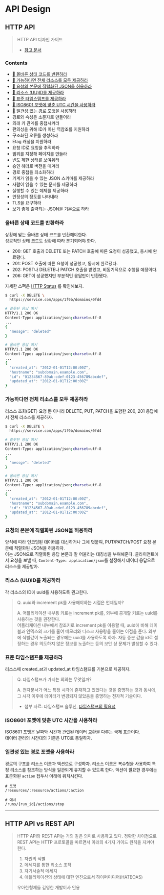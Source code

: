 # API Design

## HTTP API

> HTTP API 디자인 가이드
>
> - [참고 문서](https://github.com/yoondo/http-api-design/tree/master/ko)

### Contents

- [🔗 올바른 상태 코드를 반환하라](#올바른-상태-코드를-반환하라)
- [🔗 가능하다면 전체 리소스를 모두 제공하라](#가능하다면-전체-리소스를-모두-제공하라)
- [🔗 요청의 본문에 직렬화된 JSON을 허용하라](#요청의-본문에-직렬화된-json을-허용하라)
- [🔗 리소스 (UU)ID를 제공하라](#리소스-uuid를-제공하라)
- [🔗 표준 타임스탬프를 제공하라](#표준-타임스탬프를-제공하라)
- [🔗 ISO8601 포맷에 맞춘 UTC 시간을 사용하라](#iso8601-포맷에-맞춘-utc-시간을-사용하라)
- [🔗 일관성 있는 경로 포맷을 사용하라](#일관성-있는-경로-포맷을-사용하라)
- 경로와 속성은 소문자로 만들어라
- 외래 키 관계를 중첩시켜라
- 편의성을 위해 ID가 아닌 역참조를 지원하라
- 구조화된 오류를 생성하라
- Etag 캐싱을 지원하라
- 요청 ID로 요청을 추적하라
- 범위를 지정해 페이지를 만들라
- 빈도 제한 상태를 보여줘라
- 승인 헤더로 버전을 매겨라
- 경로 중첩을 최소화하라
- 기계가 읽을 수 있는 JSON 스키마를 제공하라
- 사람이 읽을 수 있는 문서를 제공하라
- 실행할 수 있는 예제를 제공하라
- 안정성의 정도를 나타내라
- TLS을 요구하라
- 보기 좋게 출력되는 JSON을 기본으로 하라

### 올바른 상태 코드를 반환하라

상황에 맞는 올바른 상태 코드를 반환해야한다.<br>
성공적인 상태 코드도 상황에 따라 분기되어야 한다.

- 200: GET 호출과 DELETE 또는 PATCH 호출에 따른 요청이 성공했고, 동시에 완료됐다.
- 201: POST 호출에 따른 요청이 성공했고, 동시에 완료됐다.
- 202: POST나 DELETE나 PATCH 호출을 받았고, 비동기적으로 수행될 예정이다.
- 206: GET이 성공했지만 부분적인 응답만이 반환됐다.

자세한 스펙은 [HTTP Status](https://developer.mozilla.org/ko/docs/Web/HTTP/Status) 를 확인해보자.

```bash
$ curl -X DELETE \
  https://service.com/apps/1f9b/domains/0fd4

# 잘못된 응답 예시
HTTP/1.1 200 OK
Content-Type: application/json;charset=utf-8
...
{
  "messge": "deleted"
}

# 올바른 응답 예시
HTTP/1.1 200 OK
Content-Type: application/json;charset=utf-8
...
{
  "created_at": "2012-01-01T12:00:00Z",
  "hostname": "subdomain.example.com",
  "id": "01234567-89ab-cdef-0123-456789abcdef",
  "updated_at": "2012-01-01T12:00:00Z"
}
```

### 가능하다면 전체 리소스를 모두 제공하라

리소스 조회(GET) 요청 뿐 아니라 DELETE, PUT, PATCH을 포함한 200, 201 응답에서 전체 리소스를 제공하자.<br>

```bash
$ curl -X DELETE \
  https://service.com/apps/1f9b/domains/0fd4

# 잘못된 응답 예시
HTTP/1.1 200 OK
Content-Type: application/json;charset=utf-8
...
{
  "messge": "deleted"
}

# 올바른 응답 예시
HTTP/1.1 200 OK
Content-Type: application/json;charset=utf-8
...
{
  "created_at": "2012-01-01T12:00:00Z",
  "hostname": "subdomain.example.com",
  "id": "01234567-89ab-cdef-0123-456789abcdef",
  "updated_at": "2012-01-01T12:00:00Z"
}
```

### 요청의 본문에 직렬화된 JSON을 허용하라

양식에 따라 인코딩된 데이터를 대신하거나 그에 덧붙여, PUT/PATCH/POST 요청 본문에 직렬화된 JSON을 허용하자.<br>
이는 JSON으로 직렬화된 응답 본문과 잘 어울리는 대칭성을 부여해준다.
클라이언트에서 요청을 보낼 때, `Content-Type: application/json`를 설정해서 데이터 응답으로 리소스를 제공받자.

### 리소스 (UU)ID를 제공하라

각 리소스의 ID에 uuid를 사용하도록 권고한다.

> Q. uuid와 increment pk를 사용해야하는 시점은 언제일까? <br>
>
> A. 어플리케이션 내부용 키로는 increment pk를, 외부에 공개할 키로는 uuid를 사용하는 것을 권장한다. <br>
> 어플리케이션 내부에서 참조키로 increment pk를 이용할 때, uuid에 비해 테이블과 인덱스의 크기를 줄여 메모리와 디스크 사용량을 줄이는 이점을 준다.
> 외부에 식별값이 노출되는 경우에는 uuid를 사용하도록 하자. 자동 증분 값을 id로 설정하는 경우 의도하지 않은 정보를 노출하는 등의 보안 상 문제가 발생할 수 있다.

### 표준 타임스탬프를 제공하라

리소스에 created_at과 updated_at 타임스탬프를 기본으로 제공하자.

> Q. 타임스탬프가 가지는 의의는 무엇일까?
>
> A. 전자문서가 어느 특정 시각에 존재하고 있었다는 것을 증명하는 것과 동시에, 그 시각 이후에 데이터가 변경되지 않았음을 증명하는 전자적 기술이다.
>
> - 첨부 자료: 타임스탬프 솔루션, [타임스탬프의 필요성](http://www.timestamping.co.kr/?mid=menu2_need)

### ISO8601 포맷에 맞춘 UTC 시간을 사용하라

ISO8601 포맷은 날짜와 시간과 관련된 데이터 교환을 다루는 국제 표준이다.<br>
데이터 관리의 시간대의 기준은 UTC로 통일하자.

### 일관성 있는 경로 포맷을 사용하라

경로의 구조를 리소스 이름과 액션으로 구성하자.
리소스 이름은 복수형을 사용하여 특정 리소스를 참조하는 방식을 일관되게 유지할 수 있도록 한다.
액션이 필요한 경우에는 표준화된 `action` 접두사 아래에 위치시킨다.

```
# 포맷
/resources/:resource/actions/:action

# 예시
/runs/{run_id}/actions/stop
```

---

## HTTP API vs REST API

> HTTP API와 REST API는 거의 같은 의미로 사용하고 있다.
> 정확한 차이점으로 REST API는 HTTP 프로토콜을 따르면서 아래의 4가지 가이드 원칙을 지켜야 한다.
>
> 1. 자원의 식별
> 2. 메세지를 통한 리소스 조작
> 3. 자기서술적 메세지
> 4. 애플리케이션의 상태에 대한 엔진으로서 하이퍼미디어(HATEOAS)
>
> 우아한형제들 김영한 개발이사 인용
